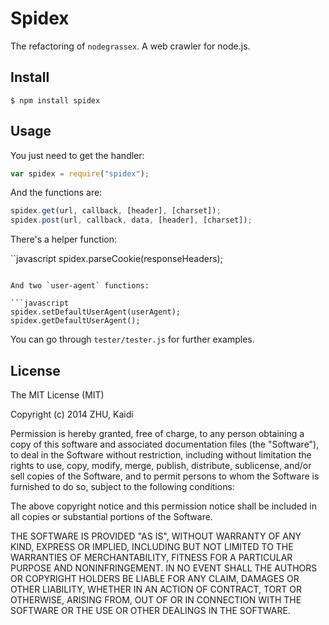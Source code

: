 Spidex
======

The refactoring of `nodegrassex`. A web crawler for node.js.

Install
-------

```shell
$ npm install spidex
```

Usage
-----

You just need to get the handler:

```javascript
var spidex = require("spidex");
```

And the functions are:

```javascript
spidex.get(url, callback, [header], [charset]);
spidex.post(url, callback, data, [header], [charset]);
```

There's a helper function:

``javascript
spidex.parseCookie(responseHeaders);
```

And two `user-agent` functions:

```javascript
spidex.setDefaultUserAgent(userAgent);
spidex.getDefaultUserAgent();
```

You can go through `tester/tester.js` for further examples.

License
-------

The MIT License (MIT)

Copyright (c) 2014 ZHU, Kaidi

Permission is hereby granted, free of charge, to any person obtaining a copy of
this software and associated documentation files (the "Software"), to deal in
the Software without restriction, including without limitation the rights to
use, copy, modify, merge, publish, distribute, sublicense, and/or sell copies of
the Software, and to permit persons to whom the Software is furnished to do so,
subject to the following conditions:

The above copyright notice and this permission notice shall be included in all
copies or substantial portions of the Software.

THE SOFTWARE IS PROVIDED "AS IS", WITHOUT WARRANTY OF ANY KIND, EXPRESS OR
IMPLIED, INCLUDING BUT NOT LIMITED TO THE WARRANTIES OF MERCHANTABILITY, FITNESS
FOR A PARTICULAR PURPOSE AND NONINFRINGEMENT. IN NO EVENT SHALL THE AUTHORS OR
COPYRIGHT HOLDERS BE LIABLE FOR ANY CLAIM, DAMAGES OR OTHER LIABILITY, WHETHER
IN AN ACTION OF CONTRACT, TORT OR OTHERWISE, ARISING FROM, OUT OF OR IN
CONNECTION WITH THE SOFTWARE OR THE USE OR OTHER DEALINGS IN THE SOFTWARE.
